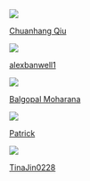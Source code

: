 <!-- Generated by generate_developer_table.py -->
<div class='aeon-teams-container'>
<div>
<a href='https://github.com/LinGinQiu'><img src='https://avatars.githubusercontent.com/u/80885865?v=4' class='avatar' /></a> <br />
<p><a href='https://github.com/LinGinQiu'>Chuanhang Qiu </a></p>
</div>
<div>
<a href='https://github.com/alexbanwell1'><img src='https://avatars.githubusercontent.com/u/31886108?v=4' class='avatar' /></a> <br />
<p><a href='https://github.com/alexbanwell1'>alexbanwell1</a></p>
</div>
<div>
<a href='https://github.com/lucifer4073'><img src='https://avatars.githubusercontent.com/u/99070111?v=4' class='avatar' /></a> <br />
<p><a href='https://github.com/lucifer4073'>Balgopal Moharana</a></p>
</div>
<div>
<a href='https://github.com/pattplatt'><img src='https://avatars.githubusercontent.com/u/55019140?v=4' class='avatar' /></a> <br />
<p><a href='https://github.com/pattplatt'>Patrick</a></p>
</div>
<div>
<a href='https://github.com/TinaJin0228'><img src='https://avatars.githubusercontent.com/u/60577222?v=4' class='avatar' /></a> <br />
<p><a href='https://github.com/TinaJin0228'>TinaJin0228</a></p>
</div>
</div>
